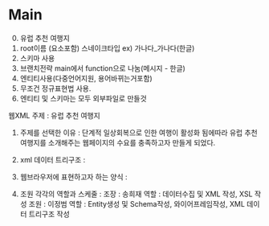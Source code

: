 # Main
0. 유럽 추천 여행지
1. root이름 (요소포함) 스네이크타입 ex) 가나다_가나다(한글)
2. 스키마 사용
3. 브랜치전략 main에서 function으로 나눔(메시지 - 한글)
4. 엔티티사용(다중언어지원, 용어바뀌는거포함)
5. 무조건 정규표현법 사용.
6. 엔티티 및 스키마는 모두 외부파일로 만들것

웹XML
주제 : 유럽 추천 여행지
1. 주제를 선택한 이유 : 단계적 일상회복으로 인한 여행이 활성화 됨에따라 유럽 추천 여행지를 소개해주는 웹페이지의 수요를 충족하고자 만들게 되었다.
2. xml 데이터 트리구조 : 

3. 웹브라우저에 표현하고자 하는 양식 : 

4. 조원 각각의 역할과 스케줄 :
    조장 : 송희재 
    역할 : 데이터수집 및 XML 작성, XSL 작성
    조원 : 이정범
    역할 : Entity생성 및 Schema작성, 와이어프레임작성, XML 데이터 트리구조 작성